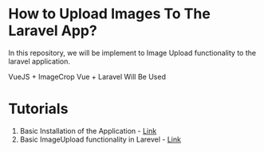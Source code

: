 # How to Upload Images To The Laravel App?

In this repository, we will be implement to Image Upload functionality to the laravel application.

VueJS + ImageCrop Vue + Laravel Will Be Used

# Tutorials

1. Basic Installation of the Application - [Link](tutorials/tutorial1.md)
2. Basic ImageUpload functionality in Larevel - [Link](tutorials/tutorial2.md)
